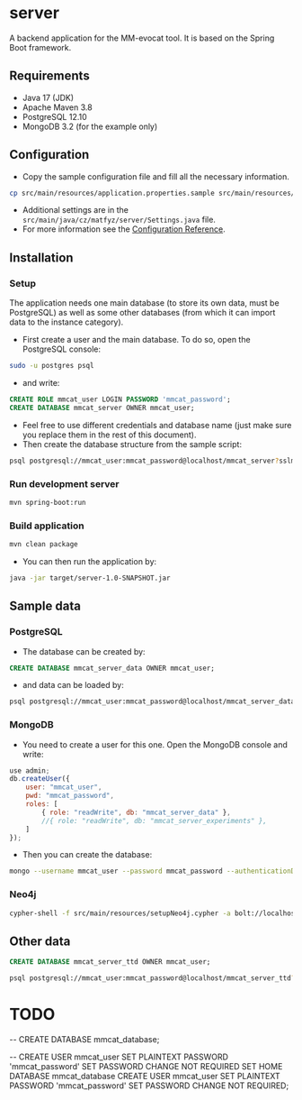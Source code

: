 # server

A backend application for the MM-evocat tool. It is based on the Spring Boot framework.

## Requirements

- Java 17 (JDK)
- Apache Maven 3.8
- PostgreSQL 12.10
- MongoDB 3.2 (for the example only)

## Configuration

- Copy the sample configuration file and fill all the necessary information.
```bash
cp src/main/resources/application.properties.sample src/main/resources/application.properties
```
- Additional settings are in the `src/main/java/cz/matfyz/server/Settings.java` file.
- For more information see the [Configuration Reference](https://docs.spring.io/spring-boot/docs/current/reference/html/features.html#features.external-config).

## Installation

### Setup

The application needs one main database (to store its own data, must be PostgreSQL) as well as some other databases (from which it can import data to the instance category).
- First create a user and the main database. To do so, open the PostgreSQL console:
```bash
sudo -u postgres psql
```
- and write:
```sql
CREATE ROLE mmcat_user LOGIN PASSWORD 'mmcat_password';
CREATE DATABASE mmcat_server OWNER mmcat_user;
```
- Feel free to use different credentials and database name (just make sure you replace them in the rest of this document).
- Then create the database structure from the sample script:
```bash
psql postgresql://mmcat_user:mmcat_password@localhost/mmcat_server?sslmode=require -f ../docker/postgresql/createDatabase.sql
```

### Run development server

```bash
mvn spring-boot:run
```

### Build application

```bash
mvn clean package
```

- You can then run the application by:

```bash
java -jar target/server-1.0-SNAPSHOT.jar
```

## Sample data

### PostgreSQL

- The database can be created by:
```sql
CREATE DATABASE mmcat_server_data OWNER mmcat_user;
```
- and data can be loaded by:
```bash
psql postgresql://mmcat_user:mmcat_password@localhost/mmcat_server_data?sslmode=require -f src/main/resources/setupPostgresql.sql
```

### MongoDB
- You need to create a user for this one. Open the MongoDB console and write:
```js
use admin;
db.createUser({
    user: "mmcat_user",
    pwd: "mmcat_password",
    roles: [
        { role: "readWrite", db: "mmcat_server_data" },
        //{ role: "readWrite", db: "mmcat_server_experiments" },
    ]
});
```
- Then you can create the database:
```bash
mongo --username mmcat_user --password mmcat_password --authenticationDatabase admin localhost:27017/mmcat_server_data src/main/resources/setupMongodb.js
```

### Neo4j
```bash
cypher-shell -f src/main/resources/setupNeo4j.cypher -a bolt://localhost:7687 -u mmcat_user -p mmcat_password
```

## Other data
```sql
CREATE DATABASE mmcat_server_ttd OWNER mmcat_user;
```

```bash
psql postgresql://mmcat_user:mmcat_password@localhost/mmcat_server_ttd?sslmode=require -f src/main/resources/setupPostgresqlTTD.sql
```


# TODO


-- CREATE DATABASE mmcat_database;

-- CREATE USER mmcat_user SET PLAINTEXT PASSWORD 'mmcat_password' SET PASSWORD CHANGE NOT REQUIRED SET HOME DATABASE mmcat_database
CREATE USER mmcat_user SET PLAINTEXT PASSWORD 'mmcat_password' SET PASSWORD CHANGE NOT REQUIRED;